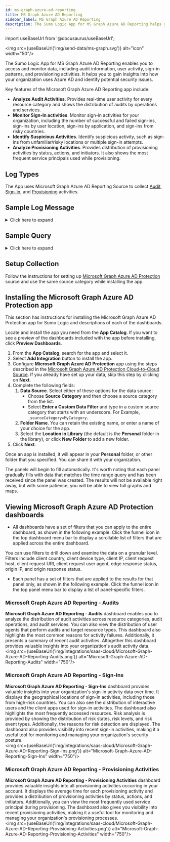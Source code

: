 ```yaml
---
id: ms-graph-azure-ad-reporting
title: MS Graph Azure AD Reporting
sidebar_label: MS Graph Azure AD Reporting
description: The Sumo Logic App for MS Graph Azure AD Reporting helps you to monitor and analyze user activity, sign-in patterns and provisioning activities.
---
```

import useBaseUrl from '@docusaurus/useBaseUrl';

<img src={useBaseUrl('img/send-data/ms-graph.svg')} alt="icon" width="50"/>

The Sumo Logic App for MS Graph Azure AD Reporting enables you to access and monitor data, including audit information, user activity, sign-in patterns, and provisioning activities. It helps you to gain insights into how your organization uses Azure AD and identify potential security issues. 

Key features of the Microsoft Graph Azure AD Reporting app include:
- **Analyze Audit Activities**. Provides real-time user activity for every resource category and shows the distribution of audits by operations and services.
- **Monitor Sign-In activities**. Monitor sign-in activities for your organization, including the number of successful and failed sign-ins, sign-ins by user location, sign-ins by application, and sign-ins from risky countries.
- **Identify Suspicious Activities**. Identify suspicious activity, such as sign-ins from unfamiliar/risky locations or multiple sign-in attempts.
- **Analyze Provisioning Activities**. Provides distribution of provisioning activities by status, actions, and initiators. It also shows the most frequent service principals used while provisioning.

## Log Types

The App uses Microsoft Graph Azure AD Reporting Source to collect [Audit](https://learn.microsoft.com/en-us/graph/api/resources/directoryaudit?view=graph-rest-1.0), [Sign-in](https://learn.microsoft.com/en-us/graph/api/resources/signin?view=graph-rest-1.0), and [Provisioning](https://learn.microsoft.com/en-us/graph/api/resources/provisioningobjectsummary?view=graph-rest-1.0) activities.

## Sample Log Message

<details><summary>Click here to expand</summary>

```json title="Audit Activity Message"
{
  "id": "Directory_d4d04864-b03e-4a15-9899-cb36abd1e7d2_CYJZP_45515702",
  "category": "ApplicationManagement",
  "correlationId": "d4d04864-b03e-4a15-9899-cb36abd1e7d2",
  "result": "success",
  "resultReason": "",
  "activityDisplayName": "Hard delete service principal",
  "activityDateTime": "2023-05-09T11:41:56.7381342Z",
  "loggedByService": "Core Directory",
  "operationType": "Delete",
  "initiatedBy": {
    "user": null,
    "app": {
      "appId": null,
      "displayName": "Managed Service Identity",
      "servicePrincipalId": "3a0e6816-ad4e-44fa-9cae-ffc0ad8a2ff2",
      "servicePrincipalName": null
    }
  },
  "targetResources": [
    {
      "id": "5c0e70ea-8ac7-4d99-8313-10041699c5cc",
      "displayName": "SUMOBRDLQProcessorjw5wh7hnrrv46",
      "type": "ServicePrincipal",
      "userPrincipalName": null,
      "groupType": null,
      "modifiedProperties": [
        {
          "displayName": "TargetId.ServicePrincipalNames",
          "oldValue": null,
          "newValue": "\"551d1b05-a73a-493a-b348-dab7d1193c03;https://identity.azure.net/4ZA1q0sKiZEg6SXU8aYi7Lci6VKrg+aVo//Dp2vYGuU=\""
        },
        {
          "displayName": "ActorId.ServicePrincipalNames",
          "oldValue": null,
          "newValue": "\"ef5d5c69-a5df-46bb-acaf-426f161a21a2;https://serviceidentity.azure.net/\""
        },
        {
          "displayName": "SPN",
          "oldValue": null,
          "newValue": "\"ef5d5c69-a5df-46bb-acaf-426f161a21a2;https://serviceidentity.azure.net/\""
        }
      ]
    }
  ],
  "additionalDetails": [
    {
      "key": "AppId",
      "value": "551d1b05-a73a-493a-b348-dab7d1193c03"
    }
  ]
}
```
```json title="Sign-In Activity"
{
  "id": "66ea54eb-6301-4ee5-be62-ff5a759100",
  "createdDateTime": "2023-05-09T11:41:56.7381342Z",
  "userDisplayName": "Contoso",
  "userPrincipalName": "account1@contoso.com",
  "userId": "26be570a-ae82-4189-b4e2-a37c6808512d",
  "appId": "de8bc8b5-d9f9-48b1-a8ad-b748da725064",
  "appDisplayName": "Graph explorer",
  "ipAddress": "51.79.214.246",
  "clientAppUsed": "SMTP",
  "correlationId": "d79f5bee-5860-4832-928f-3133e22ae912",
  "conditionalAccessStatus": "success",
  "isInteractive": false,
  "riskDetail": "adminGeneratedTemporaryPassword",
  "riskLevelAggregated": "medium",
  "riskLevelDuringSignIn": "none",
  "riskState": "confirmedSafe",
  "riskEventTypes": [
    "anonymizedIPAddress",
    "maliciousIPAddress"
  ],
  "resourceDisplayName": "Microsoft Security",
  "resourceId": "00000003-0000-0000-c000-000000000000",
  "status": {
    "errorCode": 0,
    "failureReason": null,
    "additionalDetails": null
  },
  "deviceDetail": {
    "deviceId": "",
    "displayName": null,
    "operatingSystem": "Windows 10",
    "browser": "Edge 80.0.361",
    "isCompliant": null,
    "isManaged": null,
    "trustType": null
  },
  "location": {
    "city": "Redmond",
    "state": "Washington",
    "countryOrRegion": "US",
    "geoCoordinates": {
      "altitude": null,
      "latitude": 47.68050003051758,
      "longitude": -122.12094116210938
    }
  },
  "appliedConditionalAccessPolicies": [
    {
      "id": "de7e60eb-ed89-4d73-8205-2227def6b7c9",
      "displayName": "SharePoint limited access for guest workers",
      "enforcedGrantControls": [],
      "enforcedSessionControls": [],
      "result": "notEnabled"
    },
    {
      "id": "6701123a-b4c6-48af-8565-565c8bf7cabc",
      "displayName": "Medium signin risk block",
      "enforcedGrantControls": [],
      "enforcedSessionControls": [],
      "result": "notEnabled"
    }
  ]
}
```

```json title="Provisioning Activity"
{
  "id": "75b5b0ae-9fc5-8d0e-e0a9-7y6a4728de56",
  "activityDateTime": "2019-05-09T03:00:54Z",
  "tenantId": "74beb175-3b80-7b63-b9d5-6f0b76082b16",
  "jobId": "aws.74beb1753b704b63b8d56f0b76082b16.10a7a801-7101-4c69-ae00-ce9f75f8460a",
  "cycleId": "b6502552-018d-79bd-8869-j47194dc65c1",
  "changeId": "b6502552-018d-89bd-9969-b49194dc65c1",
  "provisioningAction": "update",
  "durationInMilliseconds": 3236,
  "provisioningStatusInfo": {
    "status": "failure",
    "errorInformation": null
  },
  "provisioningSteps": [
    {
      "name": "EntryImport",
      "provisioningStepType": "Import",
      "status": "success",
      "description": "Retrieved RolesCompound '10a7a801-7101-4c69-ae00-ce9f75f8460a' from Contoso",
      "details": {}
    },
    {
      "name": "EntryExportUpdate",
      "provisioningStepType": "Export",
      "status": "success",
      "description": "RolesCompound '60a7a801-7101-4c69-ae00-ce9f75f8460a' was updated in Azure Active Directory",
      "details": {
        "ReportableIdentifier": "60a7a801-7101-4c69-ae00-ce9f75f8460a"
      }
    }
  ],
  "modifiedProperties": [
    {
      "displayName": "appId",
      "oldValue": null,
      "newValue": "60a7a801-7101-4c69-ae00-ce9f75f8460a"
    },
    {
      "displayName": "Roles",
      "oldValue": null,
      "newValue": "jaws-prod-role2,jaws-prod-saml2, jayaws-role,jayaws-saml, TestRole,super-saml"
    },
    {
      "displayName": "objectId",
      "oldValue": null,
      "newValue": "6nn37b93-185a-4485-a519-50c09549f3ad"
    },
    {
      "displayName": "displayName",
      "oldValue": null,
      "newValue": "Contoso"
    },
    {
      "displayName": "homepage",
      "oldValue": null,
      "newValue": "https://signin.contoso.com/saml?metadata=contoso|ISV9.1|primary|z"
    }
  ],
  "servicePrincipal": {
    "id": "6cc35b93-185a-4485-a519-50c09549g3ad",
    "displayName": "Sontoco"
  },
  "sourceSystem": {
    "id": "d1e090e1-f2f4-4678-be44-6442ffff0621",
    "displayName": "Contoso",
    "details": {}
  },
  "targetSystem": {
    "id": "e69d4bd2-2da2-483e-bc49-aad4080b91b3",
    "displayName": "Azure Active Directory",
    "details": {
      "ApplicationId": "bcf4d658-ac9f-408d-bf04-e86dc10328fb",
      "ServicePrincipalId": "6nn35b93-185a-4485-a519-50c09549f3ad",
      "ServicePrincipalDisplayName": "Contoso"
    }
  },
  "initiatedBy": {
    "initiatingType": "user",
    "id": "",
    "displayName": "Azure AD Provisioning Service"
  },
  "sourceIdentity": {
    "identityType": "RolesCompound",
    "id": "60a7a801-7101-4c69-ae00-ce9f75f8460a",
    "displayName": "",
    "details": {}
  },
  "targetIdentity": {
    "identityType": "ServicePrincipal",
    "id": "6nn35b93-185a-4485-a519-50c09549f3ad",
    "displayName": "",
    "details": {}
  }
}
```
</details>

## Sample Query

<details><summary>Click here to expand</summary>

```sql title="Audis by Resource Categories (Audit Activity)"
_sourceCategory="azure_ad_reporting" "activityDisplayName" "operationType"
| json "id","activityDisplayName","category","loggedByService","operationType","result","resultReason","targetResources[*].type","initiatedBy.user","initiatedBy.app" as id,activity,category,logged_by_service,operation_type,operation_result,result_reason,target_resource_type,is_user_initiator,is_app_initiator nodrop
| where category matches "{{resource_category}}"
| where logged_by_service matches"{{service}}"
| where operation_result matches "{{operation_result}}"
| where operation_type matches "{{operation_type}}"
| if (isNull(is_user_initiator),"app","user") as initiator
| where initiator matches "{{initiator}}"
| count_distinct(id) as frequency by category
| sort by frequency
```

```sql title="Sign-In Over Time (Sign-In Acitvity)"
_sourceCategory="azure_ad_reporting" "appDisplayName" "clientAppUsed" "ipAddress" "resourceId"
| json "id","ipAddress","clientAppUsed","isInteractive","resourceDisplayName","riskDetail","riskEventTypes","riskLevelAggregated","riskState","status.failureReason","conditionalAccessStatus" as id, ip,client_app_used,is_interactive,resource,risk_reason,risk_event_types,risk_level,risk_state,failure_reason,conditional_activity_status nodrop
| where risk_reason matches "{{risk_reason}}"
| where risk_level matches "{{risk_level}}"
| where risk_state matches "{{risk_state}}"
| where client_app_used matches "{{client_app_used}}"
| where conditional_activity_status matches "{{conditional_access_policy_status}}"
| if(isNull(failure_reason) or isBlank(failure_reason),"false","true") as sign_in_failed
| where sign_in_failed matches "{{sign_in_failed}}"
| timeslice 1d
| count_distinct(id) by _timeslice
| fillmissing timeslice
```

```sql title="Average Provisioning Activity Time (Provisioning Acitvity)"
_sourceCategory="azure_ad_reporting" "provisioningAction" "provisioningSteps" "provisioningStatusInfo"
| json "id","provisioningStatusInfo.status","provisioningAction","durationInMilliseconds","initiatedBy.initiatingType","servicePrincipal.displayName","sourceIdentity.identityType","sourceSystem.displayName","targetIdentity.identityType","targetSystem.displayName" as id,provisioning_status,provisioning_action,duration_in_ms,initiated_by,service_principal,source_identity_type,source_system,target_identity_type,target_system_name nodrop
| where initiated_by matches "{{initiated_by}}"
| where provisioning_action matches "{{provisioning_action}}"
| where provisioning_status matches "{{provisioning_status}}"
| where service_principal matches "{{service_principal}}"
| count_distinct(id) by duration_in_ms
| avg(duration_in_ms)
```
</details>

## Setup Collection

Follow the instructions for setting up [Microsoft Graph Azure AD Protection](/docs/send-data/hosted-collectors/cloud-to-cloud-integration-framework/ms-graph-azure-ad-reporting-source/) source and use the same source category while installing the app.

## Installing the Microsoft Graph Azure AD Protection app​

This section has instructions for installing the Microsoft Graph Azure AD Protection app for Sumo Logic and descriptions of each of the dashboards.

Locate and install the app you need from the **App Catalog**. If you want to see a preview of the dashboards included with the app before installing, click **Preview Dashboards**.
1. From the **App Catalog**, search for the app and select it.
1. Select **Add Integration** button to install the app.
1. Configure **Microsoft Graph Azure AD Protection** app using the steps described in the [Microsoft Graph Azure AD Protection Cloud-to-Cloud Source](/docs/send-data/hosted-collectors/cloud-to-cloud-integration-framework/ms-graph-azure-ad-reporting-source/). If you already have set up your data, skip this step by clicking on **Next**.
1. Complete the following fields:
   1. **Data Source**. Select either of these options for the data source:
      * Choose **Source Category** and then choose a source category from the list.
      * Select **Enter a Custom Data Filter** and type in a custom source category that starts with an underscore. For Example, `_sourceCategory=MyCategory`.
    2. **Folder Name**. You can retain the existing name, or enter a name of your choice for the app.
    3. Select the **Location in Library** (the default is the **Personal** folder in the library), or click **New Folder** to add a new folder.
1. Click **Next**.

Once an app is installed, it will appear in your **Personal** folder, or other folder that you specified. You can share it with your organization.

The panels will begin to fill automatically. It's worth noting that each panel gradually fills with data that matches the time range query and has been received since the panel was created. The results will not be available right away, but with some patience, you will be able to view full graphs and maps.

## Viewing Microsoft Graph Azure AD Protection dashboards​​

* All dashboards have a set of filters that you can apply to the entire dashboard, as shown in the following example. Click the funnel icon in the top dashboard menu bar to display a scrollable list of filters that are applied across the entire dashboard.

 You can use filters to drill down and examine the data on a granular level. Filters include client country, client device type, client IP, client request host, client request URI, client request user agent, edge response status, origin IP, and origin response status.

* Each panel has a set of filters that are applied to the results for that panel only, as shown in the following example. Click the funnel icon in the top panel menu bar to display a list of panel-specific filters.

### Microsoft Graph Azure AD Reporting - Audits

**Microsoft Graph Azure AD Reporting - Audits** dashboard enables you to analyze the distribution of audit activities across resource categories, audit operations, and audit services. You can also view the distribution of user agents that perform audits and target resource types. This dashboard also highlights the most common reasons for activity failures. Additionally, it presents a summary of recent audit activities. Altogether this dashboard provides valuable insights into your organization's audit activity data.<br/><img src={useBaseUrl('img/integrations/saas-cloud/Microsoft-Graph-Azure-AD-Reporting-Audits.png')} alt="Microsoft-Graph-Azure-AD-Reporting-Audits" width="750"/>

### Microsoft Graph Azure AD Reporting - Sign-Ins

**Microsoft Graph Azure AD Reporting - Sign-Ins** dashboard provides valuable insights into your organization's sign-in activity data over time. It displays the geographical locations of sign-in activities, including those from high-risk countries. You can also see the distribution of interactive users and the client apps used for sign-in activities. The dashboard also highlights the most frequently accessed resources. Risk analysis is provided by showing the distribution of risk states, risk levels, and risk event types. Additionally, the reasons for risk detection are displayed. The dashboard also provides visibility into recent sign-in activities, making it a useful tool for monitoring and managing your organization's security posture.<br/><img src={useBaseUrl('img/integrations/saas-cloud/Microsoft-Graph-Azure-AD-Reporting-Sign-Ins.png')} alt="Microsoft-Graph-Azure-AD-Reporting-Sign-Ins" width="750"/>

### Microsoft Graph Azure AD Reporting - Provisioning Activities

**Microsoft Graph Azure AD Reporting - Provisioning Activities** dashboard provides valuable insights into all provisioning activities occurring in your account. It displays the average time for each provisioning activity and provides a distribution of provisioning activities by status, actions, and initiators. Additionally, you can view the most frequently used service principal during provisioning. The dashboard also gives you visibility into recent provisioning activities, making it a useful tool for monitoring and managing your organization's provisioning processes.<br/><img src={useBaseUrl('img/integrations/saas-cloud/Microsoft-Graph-Azure-AD-Reporting-Provisioning-Activities.png')} alt="Microsoft-Graph-Azure-AD-Reporting-Provisioning-Activities" width="750"/>

